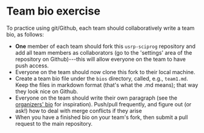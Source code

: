 # Team bio exercise

To practice using git/Github, each team should collaboratively write a team bio, as follows:

* **One** member of each team should fork this `usrp-sciprog` repository and add all team members as collaborators (go to the 'settings' area of the repository on Github)---this will allow everyone on the team to have push access.
* Everyone on the team should now clone this fork to their local machine.  
* Create a team bio file under the `bios` directory, called, e.g., `team1.md`.  Keep the files in markdown format (that's what the .md means); that way they look nice on Github.
* Everyone on the team should write their own paragraph (see the [organizers' bio](../bios/organizers.md) for inspiration).  Push/pull frequently, and figure out (or ask!) how to deal with merge conflicts if they arise
* When you have a finished bio on your team's fork, then submit a pull request to the main repository.
